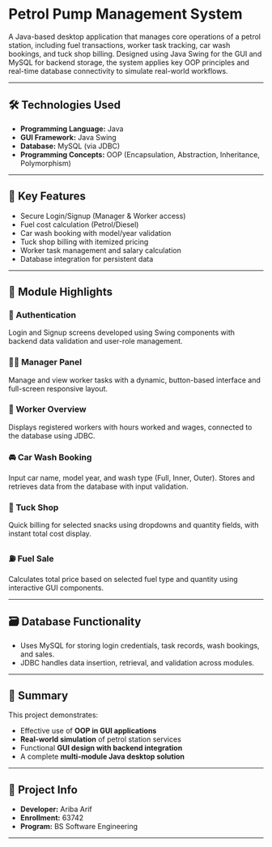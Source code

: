 # Petrol Pump Management System

A Java-based desktop application that manages core operations of a petrol station, including fuel transactions, worker task tracking, car wash bookings, and tuck shop billing. Designed using Java Swing for the GUI and MySQL for backend storage, the system applies key OOP principles and real-time database connectivity to simulate real-world workflows.

---

## 🛠️ Technologies Used

- **Programming Language:** Java  
- **GUI Framework:** Java Swing  
- **Database:** MySQL (via JDBC)  
- **Programming Concepts:** OOP (Encapsulation, Abstraction, Inheritance, Polymorphism)

---

## 🎯 Key Features

- Secure Login/Signup (Manager & Worker access)  
- Fuel cost calculation (Petrol/Diesel)  
- Car wash booking with model/year validation  
- Tuck shop billing with itemized pricing  
- Worker task management and salary calculation  
- Database integration for persistent data  

---

## 🧩 Module Highlights

### 🔐 Authentication  
Login and Signup screens developed using Swing components with backend data validation and user-role management.

### 👨‍💼 Manager Panel  
Manage and view worker tasks with a dynamic, button-based interface and full-screen responsive layout.

### 👷 Worker Overview  
Displays registered workers with hours worked and wages, connected to the database using JDBC.

### 🚘 Car Wash Booking  
Input car name, model year, and wash type (Full, Inner, Outer). Stores and retrieves data from the database with input validation.

### 🛒 Tuck Shop  
Quick billing for selected snacks using dropdowns and quantity fields, with instant total cost display.

### ⛽ Fuel Sale  
Calculates total price based on selected fuel type and quantity using interactive GUI components.

---

## 🗃️ Database Functionality

- Uses MySQL for storing login credentials, task records, wash bookings, and sales.  
- JDBC handles data insertion, retrieval, and validation across modules.

---

## 📌 Summary

This project demonstrates:
- Effective use of **OOP in GUI applications**  
- **Real-world simulation** of petrol station services  
- Functional **GUI design with backend integration**  
- A complete **multi-module Java desktop solution**

---

## 📂 Project Info

- **Developer:** Ariba Arif  
- **Enrollment:** 63742  
- **Program:** BS Software Engineering

---
